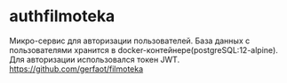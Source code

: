 # authfilmoteka
Микро-сервис для авторизации пользователей. База данных с пользователями хранится в docker-контейнере(postgreSQL:12-alpine). 
Для авторизации использовался токен JWT.
https://github.com/gerfaot/filmoteka
